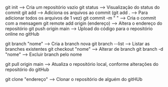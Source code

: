 git init    --> Cria um repositório vazio
git status  --> Visualização do status do commit
git add     --> Adiciona os arquivos ao commit (git add . --> Para adicionar todos os arquivos de 1 vez)
git commit -m " " --> Cria o commit com a mensagem
git remote add origin (endereço)    --> Altera o endereço do repositório 
git push origin main    --> Upload do código para o repositório online no gitHub

git branch "nome"   --> Cria a branch nova
git branch --list   --> Listar as branches existentes
git checkout "nome" --> Alterar de branch
git branch -d "nome"   --> Excluir branch pelo nome

git pull origin main    --> Atualiza o repositório local, conforme alterações do repositório do gitHub

git clone "endereço"    --> Clonar o repositório de alguém do gitHUb